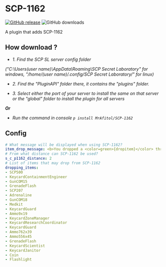 # SCP-1162
[![GitHub release](https://flat.badgen.net/github/release/MrAfitol/SCP-1162)](https://github.com/MrAfitol/SCP-1162/releases/)
![GitHub downloads](https://flat.badgen.net/github/assets-dl/MrAfitol/SCP-1162)


A plugin that adds SCP-1162
## How download ?
   - *1. Find the SCP SL server config folder*
   
   *("C:\Users\(user name)\AppData\Roaming\SCP Secret Laboratory\" for windows, "/home/(user name)/.config/SCP Secret Laboratory/" for linux)*
  
   - *2. Find the "PluginAPI" folder there, it contains the "plugins" folder.*
  
   - *3. Select either the port of your server to install the same on that server or the "global" folder to install the plugin for all servers*
  
  ***Or***
  
   - *Run the command in console `p install MrAfitol/SCP-1162`*
## Config
```yml
# What message will be displayed when using SCP-1162?
item_drop_message: <b>You dropped a <color=green>{dropitem}</color> through <color=yellow>SCP-1162</color>, and received a <color=red>{giveitem}</color></b>
# From what distance can SCP-1162 be used?
s_c_p1162_distance: 2
# List of items that may drop from SCP-1162
dropping_items:
- SCP500
- KeycardContainmentEngineer
- GunCOM15
- GrenadeFlash
- SCP207
- Adrenaline
- GunCOM18
- Medkit
- KeycardGuard
- Ammo9x19
- KeycardZoneManager
- KeycardResearchCoordinator
- KeycardGuard
- Ammo762x39
- Ammo556x45
- GrenadeFlash
- KeycardScientist
- KeycardJanitor
- Coin
- Flashlight
```

